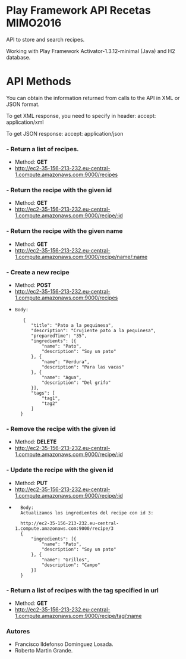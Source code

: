 # Play Framework API Recetas MIMO2016

API to store and search recipes. 

Working with Play Framework Activator-1.3.12-minimal (Java) and H2 database.

# API Methods

You can obtain the information returned from calls to the API in XML or JSON format.

To get XML response, you need to specify in header: accept: application/xml

To get JSON response: accept: application/json

### -   Return a list of recipes.
-   Method: **GET**
-   http://ec2-35-156-213-232.eu-central-1.compute.amazonaws.com:9000/recipes

### -   Return the  recipe with the given id
-   Method: **GET** 
-   http://ec2-35-156-213-232.eu-central-1.compute.amazonaws.com:9000/recipe/:id

### -   Return the recipe with the given name
-   Method: **GET**
-   http://ec2-35-156-213-232.eu-central-1.compute.amazonaws.com:9000/recipe/name/:name

### -   Create a new recipe
-   Method: **POST**
-   http://ec2-35-156-213-232.eu-central-1.compute.amazonaws.com:9000/recipes
-     Body: 

         {
        	"title": "Pato a la pequinesa",
        	"description": "Crujiente pato a la pequinesa",
        	"preparedTime": "35",
        	"ingredients": [{
        		"name": "Pato",
        		"description": "Soy un pato"
        	}, {
        		"name": "Verdura",
        		"description": "Para las vacas"
        	}, {
        		"name": "Agua",
        		"description": "Del grifo"
        	}],
        	"tags": [
        		"tag1",
        		"tag2"
        	]
        }

### -   Remove the recipe with the given id
-   Method: **DELETE**
-   http://ec2-35-156-213-232.eu-central-1.compute.amazonaws.com:9000/recipe/:id

### -   Update the recipe with the given id
-   Method: **PUT**
-   http://ec2-35-156-213-232.eu-central-1.compute.amazonaws.com:9000/recipe/:id
-       Body:
        Actualizamos los ingredientes del recipe con id 3:

        http://ec2-35-156-213-232.eu-central-1.compute.amazonaws.com:9000/recipe/3
        {
        	"ingredients": [{
        		"name": "Pato",
        		"description": "Soy un pato"
        	}, {
        		"name": "Grillos",
        		"description": "Campo"
        	}]
        }

### -   Return a list of recipes with the tag specified in url
-   Method: **GET**
-   http://ec2-35-156-213-232.eu-central-1.compute.amazonaws.com:9000/recipe/tag/:name

### Autores

- Francisco Ildefonso Dominguez Losada.
- Roberto Martin Grande.

